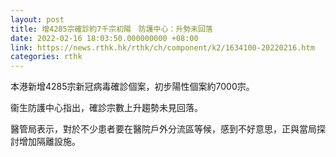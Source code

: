 ```yaml
---
layout: post
title: 增4285宗確診約7千宗初陽　防護中心：升勢未回落
date: 2022-02-16 18:03:50.000000000 +08:00
link: https://news.rthk.hk/rthk/ch/component/k2/1634100-20220216.htm
categories: rthk
---
```


本港新增4285宗新冠病毒確診個案，初步陽性個案約7000宗。

衞生防護中心指出，確診宗數上升趨勢未見回落。

醫管局表示，對於不少患者要在醫院戶外分流區等候，感到不好意思，正與當局探討增加隔離設施。
